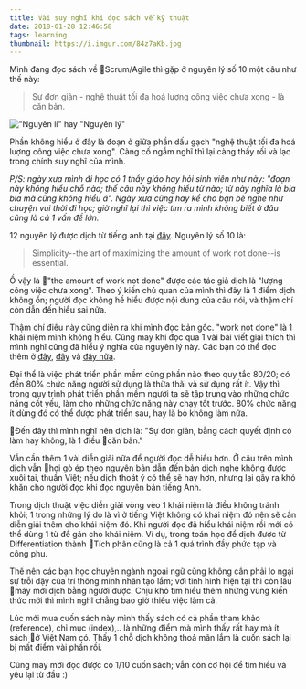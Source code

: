 ```yaml
---
title: Vài suy nghĩ khi đọc sách về kỹ thuật
date: 2018-01-28 12:46:58
tags: learning
thumbnail: https://i.imgur.com/84z7aKb.jpg
---
```


Mình đang đọc sách về Scrum/Agile thì gặp ở nguyên lý số 10 một câu như thế này:

> Sự đơn giản - nghệ thuật tối đa hoá lượng công việc chưa xong - là căn bản.

!["Nguyên lí" hay "Nguyên lý"](https://i.imgur.com/0NZJ1yq.jpg)


Phần không hiểu ở đây là đoạn ở giữa phần dấu gạch "nghệ thuật tối đa hoá lượng công việc chưa xong". Càng cố ngẫm nghĩ thì lại càng thấy rối và lạc trong chính suy nghĩ của mình.

<!-- more -->

*P/S: ngày xưa mình đi học có 1 thầy giáo hay hỏi sinh viên như này: "đoạn này không hiểu chỗ nào; thế câu này không hiểu từ nào; từ này nghĩa là bla bla mà cũng không hiểu á". Ngày xưa cũng hay kể cho bạn bè nghe như chuyện vui thời đi học; giờ nghĩ lại thì việc tìm ra mình không biết ở đâu cũng là cả 1 vấn đề lớn.*

12 nguyên lý được dịch từ tiếng anh tại [đây](http://agilemanifesto.org/principles.html). Nguyên lý số 10 là:

>Simplicity--the art of maximizing the amount of work not done--is essential.

Ồ vậy là "the amount of work not done" được các tác giả dịch là "lượng công việc chưa xong". Theo ý kiến chủ quan của mình thì đây là 1 điểm dịch không ổn; người đọc không hề hiểu được nội dung của câu nói, và thậm chí còn dẫn đến hiểu sai nữa. 

Thậm chí điều này cũng diễn ra khi mình đọc bản gốc. "work not done" là 1 khái niệm mình không hiểu. Cũng may khi đọc qua 1 vài bài viết giải thích thì mình nghĩ cũng đã hiểu ý nghĩa của nguyên lý này. Các bạn có thể đọc thêm ở [đây](https://www.scrumalliance.org/community/articles/2015/august/maximizing-the-amount-of-work-not-done-is-%E2%80%93-essent), [đây](http://www.agilearts.nl/maximizing-the-work-not-done/) và [đây nữa](https://viblo.asia/p/ban-ve-12-nguyen-tac-trong-agile-phan-2-vyDZOyBk5wj).

Đại thể là việc phát triển phần mềm cũng phần nào theo quy tắc 80/20; có đến 80% chức năng người sử dụng là thừa thãi và sử dụng rất ít. Vậy thì trong quy trình phát triển phần mềm người ta sẽ tập trung vào những chức năng cốt yếu, làm cho những chức năng này chạy tốt trước. 80% chức năng ít dùng đó có thể được phát triển sau, hay là bỏ không làm nữa.

Đến đây thì mình nghĩ nên dịch là: "Sự đơn giản, bằng cách quyết định có làm hay không, là 1 điều căn bản."

Vẫn cần thêm 1 vài diễn giải nữa để người đọc dễ hiểu hơn. Ở câu trên mình dịch vẫn hơi gò ép theo nguyên bản dẫn đến bản dịch nghe không được xuôi tai, thuần Việt; nếu dịch thoát ý có thể sẽ hay hơn, nhưng lại gây ra khó khăn cho người đọc khi đọc nguyên bản tiếng Anh.

Trong dịch thuật việc diễn giải vòng vèo 1 khái niệm là điều không tránh khỏi; 1 trong những lý do là vì ở tiếng Việt không có khái niệm đó nên sẽ cần diễn giải thêm cho khái niệm đó. Khi người đọc đã hiểu khái niệm rồi mới có thể dùng 1 từ để gán cho khái niệm. Ví dụ, trong toán học để dịch được từ Differentiation thành Tích phân cũng là cả 1 quá trình đầy phức tạp và công phu.

Thế nên các bạn học chuyên ngành ngoại ngữ cũng không cần phải lo ngại sự trỗi dậy của trí thông minh nhân tạo lắm; với tình hình hiện tại thì còn lâu máy mới dịch bằng người được. Chịu khó tìm hiểu thêm những vùng kiến thức mới thì mình nghĩ chẳng bao giờ thiếu việc làm cả.

Lúc mới mua cuốn sách này mình thấy sách có cả phần tham khảo (reference), chỉ mục (index),.. là những điểm mà mình thấy rất hay mà ít sách ở Việt Nam có. Thấy 1 chỗ dịch không thoả mãn lắm là cuốn sách lại bị mất điểm vài phần rồi. 

Cũng may mới đọc được có 1/10 cuốn sách; vẫn còn cơ hội để tìm hiểu và yêu lại từ đầu :)